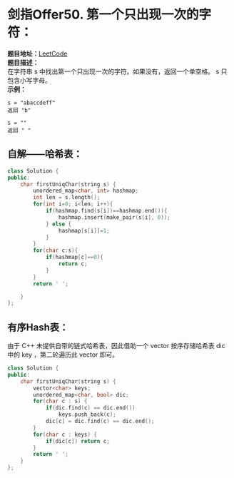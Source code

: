 # 剑指Offer50. 第一个只出现一次的字符：  
**题目地址：**[LeetCode](https://leetcode-cn.com/problems/di-yi-ge-zhi-chu-xian-yi-ci-de-zi-fu-lcof/)  
**题目描述：**  
在字符串 s 中找出第一个只出现一次的字符。如果没有，返回一个单空格。 s 只包含小写字母。  
**示例：**  
```
s = "abaccdeff"
返回 "b"

s = "" 
返回 " "
```
## 自解——哈希表：  
```cpp
class Solution {
public:
    char firstUniqChar(string s) {
        unordered_map<char, int> hashmap;
        int len = s.length();
        for(int i=0; i<len; i++){
            if(hashmap.find(s[i])==hashmap.end()){
                hashmap.insert(make_pair(s[i], 0));
            } else {
                hashmap[s[i]]=1;
            }
        }
        for(char c:s){
            if(hashmap[c]==0){
                return c;
            }
        }
        return ' ';

    }
};
```

## 有序Hash表：  
由于 C++ 未提供自带的链式哈希表，因此借助一个 vector 按序存储哈希表 dic 中的 key ，第二轮遍历此 vector 即可。
```cpp
class Solution {
public:
    char firstUniqChar(string s) {
        vector<char> keys;
        unordered_map<char, bool> dic;
        for(char c : s) {
            if(dic.find(c) == dic.end())
                keys.push_back(c);
            dic[c] = dic.find(c) == dic.end();
        }
        for(char c : keys) {
            if(dic[c]) return c;
        }
        return ' ';
    }
};
```